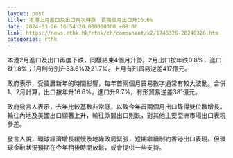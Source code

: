 ```yaml
---
layout: post
title: 本港上月進口及出口再次轉跌　首兩個月出口升16.6%
date: 2024-03-26 16:54:20.000000000 +08:00
link: https://news.rthk.hk/rthk/ch/component/k2/1746326-20240326.htm
categories: rthk
---
```


本港2月進口及出口再度下跌，同樣結束4個月升勢。2月出口按年跌0.8%，進口跌1.8%；1月則分別升33.6%及21.7%。上月有形貿易逆差417億元。

政府表示，受農曆新年的時間影響，每年首兩個月貿易數字通常有較大波動。合併1、2月計算，出口按年升16.6%，進口升9.7%，有形貿易逆差381億元。

政府發言人表示，去年比較基數非常低，以致今年首兩個月出口錄得雙位數增長。輸往內地及美國出口顯著上升，輸往歐盟出口則跌，對其他主要亞洲市場出口表現參差。

發言人說，環球經濟增長緩慢及地緣政局緊張，短期繼續制約香港出口表現。但環球金融狀況預期在今年稍後時間放鬆，或會提供一些支持。
